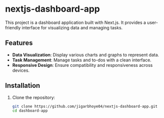 # nextjs-dashboard-app

This project is a dashboard application built with Next.js. It provides a user-friendly interface for visualizing data and managing tasks.

## Features

- **Data Visualization**: Display various charts and graphs to represent data.
- **Task Management**: Manage tasks and to-dos with a clean interface.
- **Responsive Design**: Ensure compatibility and responsiveness across devices.

## Installation

1. Clone the repository:

   ```bash
   git clone https://github.com/jigarbhoye04/nextjs-dashboard-app.git
   cd dashboard-app
   ```